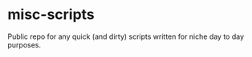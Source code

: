 # misc-scripts
Public repo for any quick (and dirty) scripts written for niche day to day purposes.
